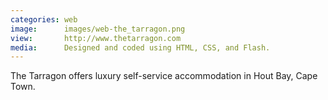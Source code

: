 ```yaml
---
categories: web
image:      images/web-the_tarragon.png
view:       http://www.thetarragon.com
media:      Designed and coded using HTML, CSS, and Flash.
---
```

The Tarragon offers luxury self-service accommodation in Hout Bay, Cape Town.
